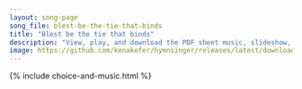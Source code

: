 ```yaml
---
layout: song-page
song_file: blest-be-the-tie-that-binds
title: "Blest be the tie that binds"
description: "View, play, and download the PDF sheet music, slideshow, and audio. Lyrics: Blest be the tie that binds our hearts in Christian love. The fellowship of kindred minds is like to that above.  We share each other's woes, each oth... english christian 4part chords"
image: https://github.com/kenakofer/hymnsinger/releases/latest/download/blest-be-the-tie-that-binds-trad.png
---
```


{% include choice-and-music.html %}